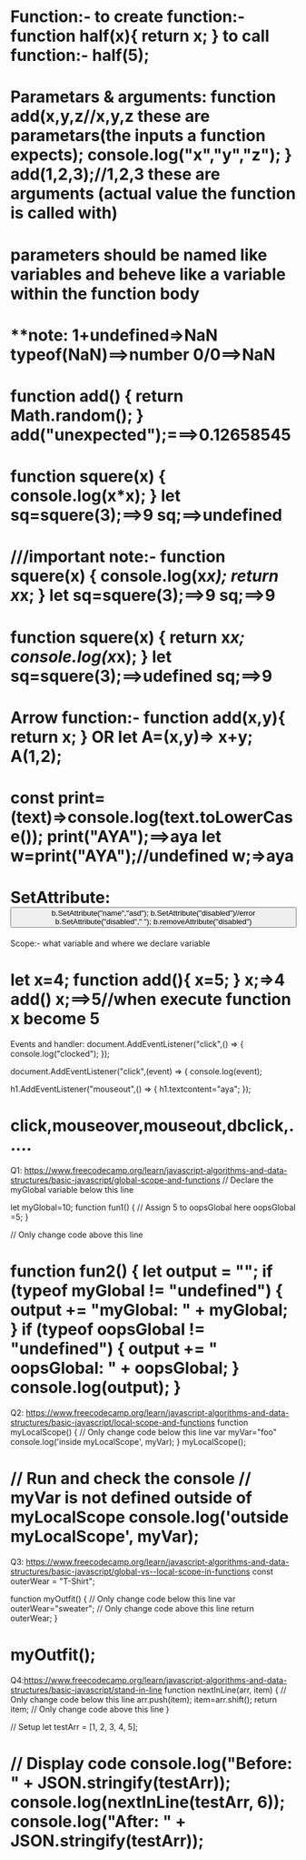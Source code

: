 Function:-
to create function:-
function half(x){
return x;
}
to call function:-
half(5);
========================================
Parametars & arguments:
function add(x,y,z//x,y,z these are parametars(the inputs a function expects);
console.log("x","y","z");
}
add(1,2,3);//1,2,3  these are arguments (actual value the function is called with)
===============================================
parameters should be named like variables and beheve like a variable within the function body
================================================
**note: 1+undefined=>NaN
typeof(NaN)==>number
0/0==>NaN
================================================
function add()
{
return Math.random();
}
add("unexpected");===>0.12658545
=======================================================
function squere(x)
{
console.log(x*x);
}
let sq=squere(3);==>9
sq;==>undefined
========================================================
///important note:-
function squere(x)
{
console.log(x*x);
return x*x;
}
let sq=squere(3);==>9
sq;==>9 
=====================================================
function squere(x)
{
return x*x;
console.log(x*x);
}
let sq=squere(3);==>udefined
sq;==>9 
======================================================
Arrow function:-
function add(x,y){
return x;
}
OR 
let A=(x,y)=> x+y;
A(1,2);
=====================================================
const print=(text)=>console.log(text.toLowerCase());
print("AYA");==>aya
let w=print("AYA");//undefined
w;=>aya
=====================================================
SetAttribute:
<button name="aya" value="true">
b.SetAttribute("name","asd");
b.SetAttribute("disabled")//error
b.SetAttribute("disabled"," ");
b.removeAttribute("disabled")
============================================
Scope:-
what variable and where we declare variable

let x=4;
function add(){
x=5;
}
x;=>4
add()
x;==>5//when execute function x become 5
============================================
Events and handler:
document.AddEventListener("click",() => {
console.log("clocked");
});

document.AddEventListener("click",(event) => {
console.log(event);

h1.AddEventListener("mouseout",() => {
 h1.textcontent="aya";
});

click,mouseover,mouseout,dbclick,.....
=====================
Q1:
https://www.freecodecamp.org/learn/javascript-algorithms-and-data-structures/basic-javascript/global-scope-and-functions
// Declare the myGlobal variable below this line

let myGlobal=10;
function fun1() {
  // Assign 5 to oopsGlobal here
 oopsGlobal =5;
}

// Only change code above this line

function fun2() {
  let output = "";
  if (typeof myGlobal != "undefined") {
    output += "myGlobal: " + myGlobal;
  }
  if (typeof oopsGlobal != "undefined") {
    output += " oopsGlobal: " + oopsGlobal;
  }
  console.log(output);
}
=========================================================================
Q2:
https://www.freecodecamp.org/learn/javascript-algorithms-and-data-structures/basic-javascript/local-scope-and-functions
function myLocalScope() {
  // Only change code below this line
var myVar="foo"
  console.log('inside myLocalScope', myVar);
}
myLocalScope();

// Run and check the console
// myVar is not defined outside of myLocalScope
console.log('outside myLocalScope', myVar);
========================================================================
Q3:
https://www.freecodecamp.org/learn/javascript-algorithms-and-data-structures/basic-javascript/global-vs--local-scope-in-functions
const outerWear = "T-Shirt";

function myOutfit() {
  // Only change code below this line
var outerWear="sweater";
  // Only change code above this line
  return outerWear;
}

myOutfit();
===============================================================================
Q4:https://www.freecodecamp.org/learn/javascript-algorithms-and-data-structures/basic-javascript/stand-in-line
function nextInLine(arr, item) {
  // Only change code below this line
  arr.push(item);
  item=arr.shift();
  return item;
  // Only change code above this line
}

// Setup
let testArr = [1, 2, 3, 4, 5];

// Display code
console.log("Before: " + JSON.stringify(testArr));
console.log(nextInLine(testArr, 6));
console.log("After: " + JSON.stringify(testArr));
===================================================













